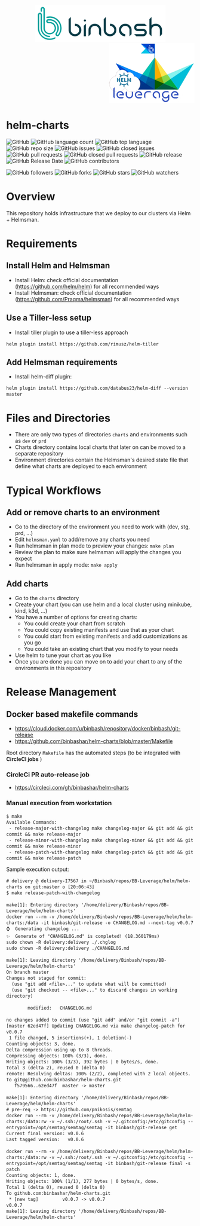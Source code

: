 <div align="center">
    <img src="https://raw.githubusercontent.com/binbashar/helm-charts/master/figures/binbash.png" alt="drawing" width="350"/>
</div>
<div align="right">
  <img src="https://raw.githubusercontent.com/binbashar/helm-charts/master/figures/binbash-leverage-helm.png" alt="leverage" width="230"/>
</div>

# helm-charts

![GitHub](https://img.shields.io/github/license/binbashar/helm-charts.svg)
![GitHub language count](https://img.shields.io/github/languages/count/binbashar/helm-charts.svg)
![GitHub top language](https://img.shields.io/github/languages/top/binbashar/helm-charts.svg)
![GitHub repo size](https://img.shields.io/github/repo-size/binbashar/helm-charts.svg)
![GitHub issues](https://img.shields.io/github/issues/binbashar/helm-charts.svg)
![GitHub closed issues](https://img.shields.io/github/issues-closed/binbashar/helm-charts.svg)
![GitHub pull requests](https://img.shields.io/github/issues-pr/binbashar/helm-charts.svg)
![GitHub closed pull requests](https://img.shields.io/github/issues-pr-closed/binbashar/helm-charts.svg)
![GitHub release](https://img.shields.io/github/release/binbashar/helm-charts.svg)
![GitHub Release Date](https://img.shields.io/github/release-date/binbashar/helm-charts.svg)
![GitHub contributors](https://img.shields.io/github/contributors/binbashar/helm-charts.svg)

![GitHub followers](https://img.shields.io/github/followers/binbashar.svg?style=social)
![GitHub forks](https://img.shields.io/github/forks/binbashar/helm-charts.svg?style=social)
![GitHub stars](https://img.shields.io/github/stars/binbashar/helm-charts.svg?style=social)
![GitHub watchers](https://img.shields.io/github/watchers/binbashar/helm-charts.svg?style=social)

# Overview
This repository holds infrastructure that we deploy to our clusters via Helm + Helmsman.

# Requirements

## Install Helm and Helmsman
- Install Helm: check official documentation (https://github.com/helm/helm) for all recommended ways
- Install Helmsman: check official documentation (https://github.com/Praqma/helmsman) for all recommended ways

## Use a Tiller-less setup
- Install tiller plugin to use a tiller-less approach
```
helm plugin install https://github.com/rimusz/helm-tiller
```

## Add Helmsman requirements
- Install helm-diff plugin:
```
helm plugin install https://github.com/databus23/helm-diff --version master
```

# Files and Directories
- There are only two types of directories `charts` and environments such as `dev` or `prd`
- Charts directory contains local charts that later on can be moved to a separate repository
- Environment directories contain the Helmsman's desired state file that define what charts are deployed to each environment


# Typical Workflows

## Add or remove charts to an environment
- Go to the directory of the environment you need to work with (dev, stg, prd, ...)
- Edit `helmsman.yaml` to add/remove any charts you need
- Run helmsman in plan mode to preview your changes: `make plan`
- Review the plan to make sure helmsman will apply the changes you expect
- Run helmsman in apply mode: `make apply`

## Add charts
- Go to the `charts` directory
- Create your chart (you can use helm and a local cluster using minikube, kind, k3d, ...)
- You have a number of options for creating charts:
  - You could create your chart from scratch
  - You could copy existing manifests and use that as your chart
  - You could start from existing manifests and add customizations as you go
  - You could take an existing chart that you modify to your needs
- Use helm to tune your chart as you like
- Once you are done you can move on to add your chart to any of the environments in this repository


# Release Management

## Docker based makefile commands
- https://cloud.docker.com/u/binbash/repository/docker/binbash/git-release
- https://github.com/binbashar/helm-charts/blob/master/Makefile

Root directory `Makefile` has the automated steps (to be integrated with **CircleCI jobs** []() )

### CircleCi PR auto-release job
- https://circleci.com/gh/binbashar/helm-charts

### Manual execution from workstation
```
$ make
Available Commands:
 - release-major-with-changelog make changelog-major && git add && git commit && make release-major
 - release-minor-with-changelog make changelog-minor && git add && git commit && make release-minor
 - release-patch-with-changelog make changelog-patch && git add && git commit && make release-patch
 ```

Sample execution output:
```
# delivery @ delivery-I7567 in ~/Binbash/repos/BB-Leverage/helm/helm-charts on git:master o [20:06:43]
$ make release-patch-with-changelog

make[1]: Entering directory '/home/delivery/Binbash/repos/BB-Leverage/helm/helm-charts'
docker run --rm -v /home/delivery/Binbash/repos/BB-Leverage/helm/helm-charts:/data -it binbash/git-release -o CHANGELOG.md --next-tag v0.0.7
⌚️  Generating changelog ...
✨  Generate of "CHANGELOG.md" is completed! (18.360179ms)
sudo chown -R delivery:delivery ./.chglog
sudo chown -R delivery:delivery ./CHANGELOG.md

make[1]: Leaving directory '/home/delivery/Binbash/repos/BB-Leverage/helm/helm-charts'
On branch master
Changes not staged for commit:
  (use "git add <file>..." to update what will be committed)
  (use "git checkout -- <file>..." to discard changes in working directory)

        modified:   CHANGELOG.md

no changes added to commit (use "git add" and/or "git commit -a")
[master 62ed47f] Updating CHANGELOG.md via make changelog-patch for v0.0.7
 1 file changed, 5 insertions(+), 1 deletion(-)
Counting objects: 3, done.
Delta compression using up to 8 threads.
Compressing objects: 100% (3/3), done.
Writing objects: 100% (3/3), 392 bytes | 0 bytes/s, done.
Total 3 (delta 2), reused 0 (delta 0)
remote: Resolving deltas: 100% (2/2), completed with 2 local objects.
To git@github.com:binbashar/helm-charts.git
   f579566..62ed47f  master -> master

make[1]: Entering directory '/home/delivery/Binbash/repos/BB-Leverage/helm/helm-charts'
# pre-req -> https://github.com/pnikosis/semtag
docker run --rm -v /home/delivery/Binbash/repos/BB-Leverage/helm/helm-charts:/data:rw -v ~/.ssh:/root/.ssh -v ~/.gitconfig:/etc/gitconfig --entrypoint=/opt/semtag/semtag/semtag -it binbash/git-release get
Current final version: v0.0.6
Last tagged version:   v0.0.6

docker run --rm -v /home/delivery/Binbash/repos/BB-Leverage/helm/helm-charts:/data:rw -v ~/.ssh:/root/.ssh -v ~/.gitconfig:/etc/gitconfig --entrypoint=/opt/semtag/semtag/semtag -it binbash/git-release final -s patch
Counting objects: 1, done.
Writing objects: 100% (1/1), 277 bytes | 0 bytes/s, done.
Total 1 (delta 0), reused 0 (delta 0)
To github.com:binbashar/helm-charts.git
 * [new tag]         v0.0.7 -> v0.0.7
v0.0.7
make[1]: Leaving directory '/home/delivery/Binbash/repos/BB-Leverage/helm/helm-charts'
```